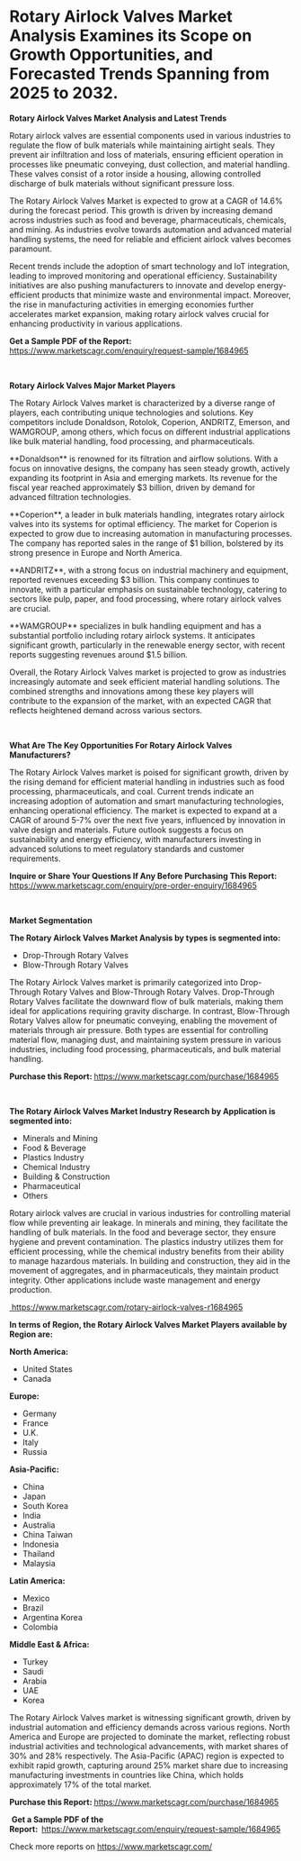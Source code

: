 <p><h1>Rotary Airlock Valves Market Analysis Examines its Scope on Growth Opportunities, and Forecasted Trends Spanning from 2025 to 2032.</h1></p><p><strong>Rotary Airlock Valves Market Analysis and Latest Trends</strong></p>
<p><p>Rotary airlock valves are essential components used in various industries to regulate the flow of bulk materials while maintaining airtight seals. They prevent air infiltration and loss of materials, ensuring efficient operation in processes like pneumatic conveying, dust collection, and material handling. These valves consist of a rotor inside a housing, allowing controlled discharge of bulk materials without significant pressure loss.</p><p>The Rotary Airlock Valves Market is expected to grow at a CAGR of 14.6% during the forecast period. This growth is driven by increasing demand across industries such as food and beverage, pharmaceuticals, chemicals, and mining. As industries evolve towards automation and advanced material handling systems, the need for reliable and efficient airlock valves becomes paramount. </p><p>Recent trends include the adoption of smart technology and IoT integration, leading to improved monitoring and operational efficiency. Sustainability initiatives are also pushing manufacturers to innovate and develop energy-efficient products that minimize waste and environmental impact. Moreover, the rise in manufacturing activities in emerging economies further accelerates market expansion, making rotary airlock valves crucial for enhancing productivity in various applications.</p></p>
<p><strong>Get a Sample PDF of the Report:&nbsp;</strong> <a href="https://www.marketscagr.com/enquiry/request-sample/1684965?utm_campaign=3228&utm_medium=2&utm_source=Github&utm_content=ia&utm_term=26032025&utm_id=rotary-airlock-valves">https://www.marketscagr.com/enquiry/request-sample/1684965</a></p>
<p>&nbsp;</p>
<p><strong>Rotary Airlock Valves Major Market Players</strong></p>
<p><p>The Rotary Airlock Valves market is characterized by a diverse range of players, each contributing unique technologies and solutions. Key competitors include Donaldson, Rotolok, Coperion, ANDRITZ, Emerson, and WAMGROUP, among others, which focus on different industrial applications like bulk material handling, food processing, and pharmaceuticals.</p><p>**Donaldson** is renowned for its filtration and airflow solutions. With a focus on innovative designs, the company has seen steady growth, actively expanding its footprint in Asia and emerging markets. Its revenue for the fiscal year reached approximately $3 billion, driven by demand for advanced filtration technologies.</p><p>**Coperion**, a leader in bulk materials handling, integrates rotary airlock valves into its systems for optimal efficiency. The market for Coperion is expected to grow due to increasing automation in manufacturing processes. The company has reported sales in the range of $1 billion, bolstered by its strong presence in Europe and North America.</p><p>**ANDRITZ**, with a strong focus on industrial machinery and equipment, reported revenues exceeding $3 billion. This company continues to innovate, with a particular emphasis on sustainable technology, catering to sectors like pulp, paper, and food processing, where rotary airlock valves are crucial.</p><p>**WAMGROUP** specializes in bulk handling equipment and has a substantial portfolio including rotary airlock systems. It anticipates significant growth, particularly in the renewable energy sector, with recent reports suggesting revenues around $1.5 billion.</p><p>Overall, the Rotary Airlock Valves market is projected to grow as industries increasingly automate and seek efficient material handling solutions. The combined strengths and innovations among these key players will contribute to the expansion of the market, with an expected CAGR that reflects heightened demand across various sectors.</p></p>
<p>&nbsp;</p>
<p><strong>What Are The Key Opportunities For Rotary Airlock Valves Manufacturers?</strong></p>
<p><p>The Rotary Airlock Valves market is poised for significant growth, driven by the rising demand for efficient material handling in industries such as food processing, pharmaceuticals, and coal. Current trends indicate an increasing adoption of automation and smart manufacturing technologies, enhancing operational efficiency. The market is expected to expand at a CAGR of around 5-7% over the next five years, influenced by innovation in valve design and materials. Future outlook suggests a focus on sustainability and energy efficiency, with manufacturers investing in advanced solutions to meet regulatory standards and customer requirements.</p></p>
<p><strong>Inquire or Share Your Questions If Any Before Purchasing This Report:</strong> <a href="https://www.marketscagr.com/enquiry/pre-order-enquiry/1684965?utm_campaign=3228&utm_medium=2&utm_source=Github&utm_content=ia&utm_term=26032025&utm_id=rotary-airlock-valves">https://www.marketscagr.com/enquiry/pre-order-enquiry/1684965</a></p>
<p>&nbsp;</p>
<p><strong>Market Segmentation</strong></p>
<p><strong>The Rotary Airlock Valves Market Analysis by types is segmented into:</strong></p>
<p><ul><li>Drop-Through Rotary Valves</li><li>Blow-Through Rotary Valves</li></ul></p>
<p><p>The Rotary Airlock Valves market is primarily categorized into Drop-Through Rotary Valves and Blow-Through Rotary Valves. Drop-Through Rotary Valves facilitate the downward flow of bulk materials, making them ideal for applications requiring gravity discharge. In contrast, Blow-Through Rotary Valves allow for pneumatic conveying, enabling the movement of materials through air pressure. Both types are essential for controlling material flow, managing dust, and maintaining system pressure in various industries, including food processing, pharmaceuticals, and bulk material handling.</p></p>
<p><strong>Purchase this Report:&nbsp;</strong><a href="https://www.marketscagr.com/purchase/1684965?utm_campaign=3228&utm_medium=2&utm_source=Github&utm_content=ia&utm_term=26032025&utm_id=rotary-airlock-valves">https://www.marketscagr.com/purchase/1684965</a></p>
<p>&nbsp;</p>
<p><strong>The Rotary Airlock Valves Market Industry Research by Application is segmented into:</strong></p>
<p><ul><li>Minerals and Mining</li><li>Food & Beverage</li><li>Plastics Industry</li><li>Chemical Industry</li><li>Building & Construction</li><li>Pharmaceutical</li><li>Others</li></ul></p>
<p><p>Rotary airlock valves are crucial in various industries for controlling material flow while preventing air leakage. In minerals and mining, they facilitate the handling of bulk materials. In the food and beverage sector, they ensure hygiene and prevent contamination. The plastics industry utilizes them for efficient processing, while the chemical industry benefits from their ability to manage hazardous materials. In building and construction, they aid in the movement of aggregates, and in pharmaceuticals, they maintain product integrity. Other applications include waste management and energy production.</p></p>
<p><a href="https://www.marketscagr.com/rotary-airlock-valves-r1684965?utm_campaign=3228&utm_medium=2&utm_source=Github&utm_content=ia&utm_term=26032025&utm_id=rotary-airlock-valves">&nbsp;https://www.marketscagr.com/rotary-airlock-valves-r1684965</a></p>
<p><strong>In terms of Region, the Rotary Airlock Valves Market Players available by Region are:</strong></p>
<p>
    <p> <strong> North America: </strong>
        <ul>
            <li>United States</li>
            <li>Canada</li>
        </ul>
        </p> 
    <p> <strong> Europe: </strong>
        <ul>
            <li>Germany</li>
            <li>France</li>
            <li>U.K.</li>
            <li>Italy</li>
            <li>Russia</li>
        </ul>
        </p> 
    <p> <strong> Asia-Pacific: </strong>
        <ul>
            <li>China</li>
            <li>Japan</li>
            <li>South Korea</li>
            <li>India</li>
            <li>Australia</li>
            <li>China Taiwan</li>
            <li>Indonesia</li>
            <li>Thailand</li>
            <li>Malaysia</li>
        </ul>
        </p> 
    <p> <strong> Latin America: </strong>
        <ul>
            <li>Mexico</li>
            <li>Brazil</li>
            <li>Argentina Korea</li>
            <li>Colombia</li>
        </ul>
        </p> 
    <p> <strong> Middle East & Africa: </strong>
        <ul>
            <li>Turkey</li>
            <li>Saudi</li>
            <li>Arabia</li>
            <li>UAE</li>
            <li>Korea</li>
        </ul>
    </p>
    </p>
<p><p>The Rotary Airlock Valves market is witnessing significant growth, driven by industrial automation and efficiency demands across various regions. North America and Europe are projected to dominate the market, reflecting robust industrial activities and technological advancements, with market shares of 30% and 28% respectively. The Asia-Pacific (APAC) region is expected to exhibit rapid growth, capturing around 25% market share due to increasing manufacturing investments in countries like China, which holds approximately 17% of the total market.</p></p>
<p><strong>Purchase this Report: </strong><a href="https://www.marketscagr.com/purchase/1684965?utm_campaign=3228&utm_medium=2&utm_source=Github&utm_content=ia&utm_term=26032025&utm_id=rotary-airlock-valves">https://www.marketscagr.com/purchase/1684965</a></p>
<p>&nbsp;<strong>Get a Sample PDF of the Report:&nbsp;&nbsp;</strong><a href="https://www.marketscagr.com/enquiry/request-sample/1684965?utm_campaign=3228&utm_medium=2&utm_source=Github&utm_content=ia&utm_term=26032025&utm_id=rotary-airlock-valves">https://www.marketscagr.com/enquiry/request-sample/1684965</a></p>
<p><strong></strong></p>
<p>Check more reports on <a href="https://www.marketscagr.com/?utm_campaign=3228&utm_medium=2&utm_source=Github&utm_content=ia&utm_term=26032025&utm_id=rotary-airlock-valves">https://www.marketscagr.com/</a></p>